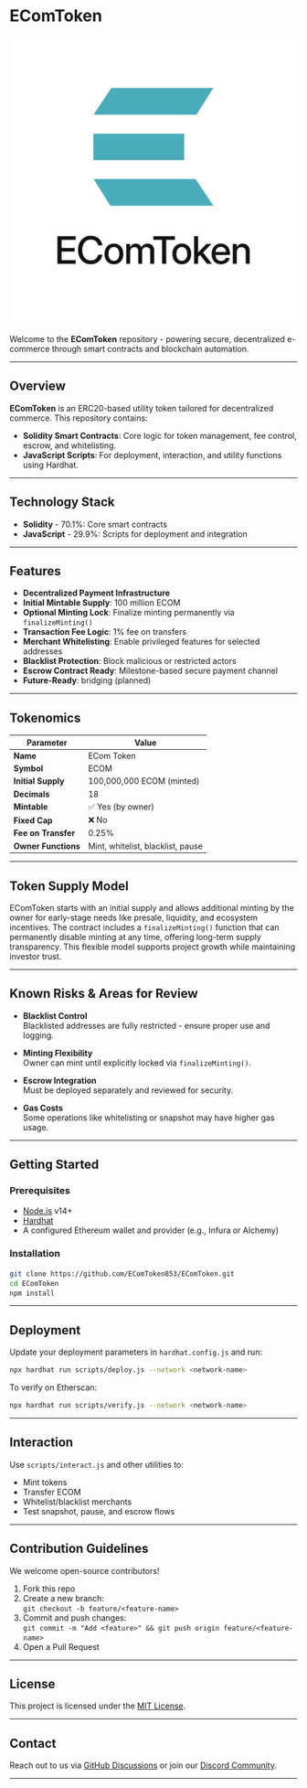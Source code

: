 # EComToken

![EComToken Logo](./ECT-3.png)

Welcome to the **EComToken** repository - powering secure, decentralized e-commerce through smart contracts and blockchain automation.

---

## Overview

**EComToken** is an ERC20-based utility token tailored for decentralized commerce. This repository contains:
- **Solidity Smart Contracts**: Core logic for token management, fee control, escrow, and whitelisting.
- **JavaScript Scripts**: For deployment, interaction, and utility functions using Hardhat.

---

## Technology Stack

- **Solidity** - 70.1%: Core smart contracts
- **JavaScript** - 29.9%: Scripts for deployment and integration

---

## Features

- **Decentralized Payment Infrastructure**  
- **Initial Mintable Supply**: 100 million ECOM  
- **Optional Minting Lock**: Finalize minting permanently via `finalizeMinting()`  
- **Transaction Fee Logic**: 1% fee on transfers  
- **Merchant Whitelisting**: Enable privileged features for selected addresses  
- **Blacklist Protection**: Block malicious or restricted actors  
- **Escrow Contract Ready**: Milestone-based secure payment channel  
- **Future-Ready**: bridging (planned)

---

## Tokenomics

| Parameter             | Value                         |
|-----------------------|-------------------------------|
| **Name**              | ECom Token                    |
| **Symbol**            | ECOM                          |
| **Initial Supply**    | 100,000,000 ECOM (minted)     |
| **Decimals**          | 18                            |
| **Mintable**          | ✅ Yes (by owner)             |
| **Fixed Cap**         | ❌ No                         |
| **Fee on Transfer**   | 0.25%                         |
| **Owner Functions**   | Mint, whitelist, blacklist, pause

---

## Token Supply Model

EComToken starts with an initial supply and allows additional minting by the owner for early-stage needs like presale, liquidity, and ecosystem incentives. The contract includes a `finalizeMinting()` function that can permanently disable minting at any time, offering long-term supply transparency. This flexible model supports project growth while maintaining investor trust.

---

## Known Risks & Areas for Review

- **Blacklist Control**  
  Blacklisted addresses are fully restricted - ensure proper use and logging.

- **Minting Flexibility**  
  Owner can mint until explicitly locked via `finalizeMinting()`.

- **Escrow Integration**  
  Must be deployed separately and reviewed for security.

- **Gas Costs**  
  Some operations like whitelisting or snapshot may have higher gas usage.

---

## Getting Started

### Prerequisites
- [Node.js](https://nodejs.org/) v14+
- [Hardhat](https://hardhat.org/)
- A configured Ethereum wallet and provider (e.g., Infura or Alchemy)

### Installation
```bash
git clone https://github.com/EComToken853/EComToken.git
cd EComToken
npm install
```

---

## Deployment

Update your deployment parameters in `hardhat.config.js` and run:

```bash
npx hardhat run scripts/deploy.js --network <network-name>
```

To verify on Etherscan:
```bash
npx hardhat run scripts/verify.js --network <network-name>
```

---

## Interaction

Use `scripts/interact.js` and other utilities to:
- Mint tokens
- Transfer ECOM
- Whitelist/blacklist merchants
- Test snapshot, pause, and escrow flows

---

## Contribution Guidelines

We welcome open-source contributors!

1. Fork this repo  
2. Create a new branch:  
   `git checkout -b feature/<feature-name>`  
3. Commit and push changes:  
   `git commit -m "Add <feature>" && git push origin feature/<feature-name>`  
4. Open a Pull Request  

---

## License

This project is licensed under the [MIT License](LICENSE).

---

## Contact

Reach out to us via [GitHub Discussions](https://github.com/EComToken853/EComToken/discussions) or join our [Discord Community](https://discord.gg/your-link).

---

